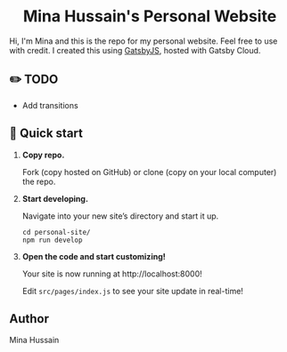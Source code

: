 <h1 align="center">
  Mina Hussain's Personal Website
</h1>
<p>
  Hi, I'm Mina and this is the repo for my personal website. Feel free to use with credit. 
  I created this using <a href="https://www.gatsbyjs.com/docs/?utm_source=starter&utm_medium=readme&utm_campaign=minimal-starter">GatsbyJS</a>, hosted with Gatsby Cloud.
</p>

## ✏️ TODO

- Add transitions

## 🚀 Quick start

1.  **Copy repo.**

    Fork (copy hosted on GitHub) or clone (copy on your local computer) the repo.
   
2.  **Start developing.**

    Navigate into your new site’s directory and start it up.

    ```shell
    cd personal-site/
    npm run develop
    ```

3.  **Open the code and start customizing!**

    Your site is now running at http://localhost:8000!

    Edit `src/pages/index.js` to see your site update in real-time!
## Author

Mina Hussain

